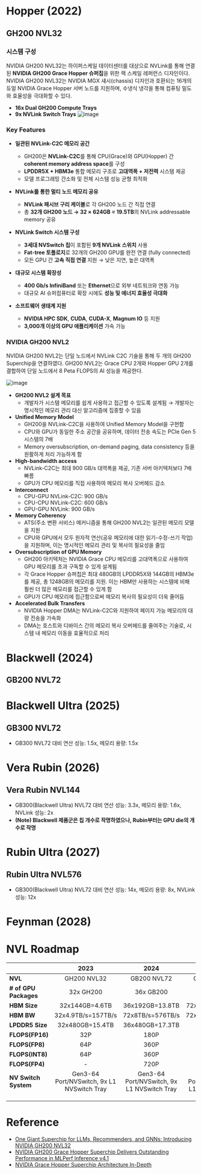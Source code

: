 # Hopper (2022)
## GH200 NVL32
### 시스템 구성
NVIDIA GH200 NVL32는 하이퍼스케일 데이터센터를 대상으로 NVLink를 통해 연결된 **NVIDIA GH200 Grace Hopper 슈퍼칩**을 위한 랙 스케일 레퍼런스 디자인이다.
NVIDIA GH200 NVL32는 NVIDIA MGX 섀시(chassis) 디자인과 호환되는 16개의 듀얼 NVIDIA Grace Hopper 서버 노드를 지원하며, 수냉식 냉각을 통해 컴퓨팅 밀도와 효율성을 극대화할 수 있다.
- **16x Dual GH200 Compute Trays**
- **9x NVLink Switch Trays**
![image](https://developer-blogs.nvidia.com/wp-content/uploads/2023/11/nvidia-gh200-nvl32-diagram-front-back_-1536x1166.png)

### Key Features
- **일관된 NVLink-C2C 메모리 공간**
  - GH200은 **NVLink-C2C**를 통해 CPU(Grace)와 GPU(Hopper) 간 **coherent memory address space**를 구성
  - **LPDDR5X + HBM3e** 통합 메모리 구조로 **고대역폭 + 저전력** 시스템 제공
  - 모델 프로그래밍 간소화 및 전체 시스템 성능 균형 최적화

- **NVLink를 통한 멀티 노드 메모리 공유**
  - **NVLink 패시브 구리 케이블**로 각 GH200 노드 간 직접 연결
  - 총 **32개 GH200 노드 → 32 × 624GB = 19.5TB**의 NVLink addressable memory 공유

- **NVLink Switch 시스템 구성**
  - **3세대 NVSwitch 칩**이 포함된 **9개 NVLink 스위치** 사용
  - **Fat-tree 토폴로지**로 32개의 GH200 GPU를 완전 연결 (fully connected)
  - 모든 GPU 간 **고속 직접 연결** 지원 → 낮은 지연, 높은 대역폭

- **대규모 시스템 확장성**
  - **400 Gb/s InfiniBand** 또는 **Ethernet**으로 외부 네트워크와 연동 가능
  - 대규모 AI 슈퍼컴퓨터로 확장 시에도 **성능 및 에너지 효율성 극대화**

- **소프트웨어 생태계 지원**
  * **NVIDIA HPC SDK**, **CUDA**, **CUDA-X**, **Magnum IO** 등 지원
  * **3,000개 이상의 GPU 애플리케이션** 가속 가능

### NVIDIA GH200 NVL2
NVIDIA GH200 NVL2는 단일 노드에서 NVLink C2C 기술을 통해 두 개의 GH200 Superchip을 연결하였다. GH200 NVL2는 Grace CPU 2개와 Hopper GPU 2개를 결합하여 단일 노드에서 8 Peta FLOPS의 AI 성능을 제공한다.

![image](https://developer-blogs.nvidia.com/wp-content/uploads/2024/09/GH200-NVL2-Top-Down-blog-1024x768.jpg)

- **GH200 NVL2 설계 목표**
  - 개발자가 시스템 메모리를 쉽게 사용하고 접근할 수 있도록 설계됨 → 개발자는 명시적인 메모리 관리 대신 알고리즘에 집중할 수 있음
- **Unified Memory Model**
  - GH200을 NVLink-C2C을 사용하여 Unified Memory Model을 구현함
  - CPU와 GPU가 동일한 주소 공간을 공유하며, 데이터 전송 속도는 PCIe Gen 5 시스템의 7배
  - Memory oversubscription, on-demand paging, data consistency 등을 원활하게 처리 가능하게 함
- **High-bandwidth access**
  - NVLink-C2C는 최대 900 GB/s 대역폭을 제공, 기존 서버 아키텍처보다 7배 빠름
  - GPU가 CPU 메모리를 직접 사용하여 메모리 복사 오버헤드 감소
- **Interconnect**
  - CPU-GPU NVLink-C2C: 900 GB/s
  - CPU-CPU NVLink-C2C: 600 GB/s
  - GPU-GPU NVLink: 900 GB/s
- **Memory Coherency**
  - ATS(주소 변환 서비스) 메커니즘을 통해 GH200 NVL2는 일관된 메모리 모델을 지원
  - CPU와 GPU에서 모두 원자적 연산(공유 메모리에 대한 읽기-수정-쓰기 작업)을 지원하며, 이는 명시적인 메모리 관리 및 복사의 필요성을 줄임 
- **Oversubscription of GPU Memory**
  - GH200 아키텍처는 NVIDIA Grace CPU 메모리를 고대역폭으로 사용하여 GPU 메모리를 초과 구독할 수 있게 설계됨
  - 각 Grace Hopper 슈퍼칩은 최대 480GB의 LPDDR5X와 144GB의 HBM3e를 제공, 총 1248GB의 메모리를 지원. 이는 HBM만 사용하는 시스템에 비해 훨씬 더 많은 메모리를 접근할 수 있게 함
  - GPU가 CPU 메모리에 접근함으로써 메모리 복사의 필요성이 더욱 줄어듬
- **Accelerated Bulk Transfers**
  - NVIDIA Hopper DMA는 NVLink-C2C와 지원하여 페이지 가능 메모리의 대량 전송을 가속화
  - DMA는 호스트와 디바이스 간의 메모리 복사 오버헤드를 줄여주는 기술로, 시스템 내 메모리 이동을 효율적으로 처리

# Blackwell (2024)
## GB200 NVL72


# Blackwell Ultra (2025)
## GB300 NVL72
* GB300 NVL72 대비 연산 성능: 1.5x, 메모리 용량: 1.5x


# Vera Rubin (2026)
## Vera Rubin NVL144
- GB300(Blackwell Ultra) NVL72 대비 연산 성능: 3.3x, 메모리 용량: 1.6x, NVLink 성능: 2x
- **(Note) Blackwell 제품군은 칩 개수로 작명하였으나, Rubin부터는 GPU die의 개수로 작명**


# Rubin Ultra (2027)
## Rubin Ultra NVL576
- GB300(Blackwell Ultra) NVL72 대비 연산 성능: 14x, 메모리 용량: 8x, NVLink 성능: 12x


# Feynman (2028)

# NVL Roadmap
|  |  2023       | 2024        | 2025        | 2026         | 2027         | 
|:---|:---:|:---:|:---:|:---:|:---:|
| **NVL**  | GH200 NVL32 | GB200 NVL72 | GB300 NVL72 | VR200 NVL144 | VR300 NVL576 |
| **# of GPU Packages** | 32x GH200 | 36x GB200 | 36x GB300 | 72x VR200 | 144x VR300 |
| **HBM Size** | 32x144GB=4.6TB | 36x192GB=13.8TB | 72x288GB=20.7TB | 72x288GB=20.7TB  | 144x1024GB=147TB |
| **HBM BW** | 32x4.9TB/s=157TB/s | 72x8TB/s=576TB/s | 72x8TB/s=576TB/s | 72x13TB/s=936TB/s | 144x32TB/s=4608TB/s |
| **LPDDR5 Size** | 32x480GB=15.4TB | 36x480GB=17.3TB | 40TB | 75TB | 365TB |
| **FLOPS(FP16)** | 32P | 180P | 180P | - | - |
| **FLOPS(FP8)** | 64P | 360P | 360P | 1200P  | 5000P |
| **FLOPS(INT8)** | 64P | 360P | 23P | - | - |
| **FLOPS(FP4)** | - | 720P | 1080P | 3600P | 15000P |
| **NV Switch System**| Gen3-64 Port/NVSwitch, 9x L1 NVSwitch Tray | Gen3-64 Port/NVSwitch, 9x L1 NVSwitch Tray | Gen3-64 Port/NVSwitch, 9x L1 NVSwitch Tray | - | - |
| | | | | | |
| | | | | | |
| | | | | | |







# Reference
* [One Giant Superchip for LLMs, Recommenders, and GNNs: Introducing NVIDIA GH200 NVL32](https://developer.nvidia.com/blog/one-giant-superchip-for-llms-recommenders-and-gnns-introducing-nvidia-gh200-nvl32)
* [NVIDIA GH200 Grace Hopper Superchip Delivers Outstanding Performance in MLPerf Inference v4.1](https://developer.nvidia.com/blog/nvidia-gh200-grace-hopper-superchip-delivers-outstanding-performance-in-mlperf-inference-v4-1/)
* [NVIDIA Grace Hopper Superchip Architecture In-Depth](https://resources.nvidia.com/en-us-grace-cpu/nvidia-grace-hopper-2)




